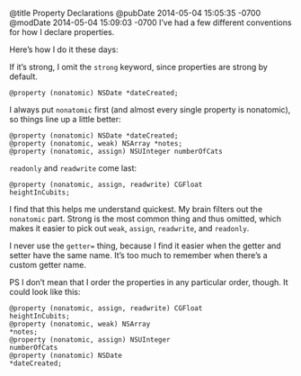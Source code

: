@title Property Declarations
@pubDate 2014-05-04 15:05:35 -0700
@modDate 2014-05-04 15:09:03 -0700
I’ve had a few different conventions for how I declare properties.

Here’s how I do it these days:

If it’s strong, I omit the `strong` keyword, since properties are strong by default.

<code>@property (nonatomic) NSDate \*dateCreated;</code>

I always put `nonatomic` first (and almost every single property is nonatomic), so things line up a little better:

<code>@property (nonatomic) NSDate \*dateCreated;</code><br />
<code>@property (nonatomic, weak) NSArray \*notes;</code><br />
<code>@property (nonatomic, assign) NSUInteger numberOfCats</code>

`readonly` and `readwrite` come last:

<code>@property (nonatomic, assign, readwrite) CGFloat heightInCubits;</code>

I find that this helps me understand quickest. My brain filters out the `nonatomic` part. Strong is the most common thing and thus omitted, which makes it easier to pick out `weak`, `assign`, `readwrite`, and `readonly`.

I never use the `getter=` thing, because I find it easier when the getter and setter have the same name. It’s too much to remember when there’s a custom getter name.

PS I don’t mean that I order the properties in any particular order, though. It could look like this:

<code>@property (nonatomic, assign, readwrite) CGFloat heightInCubits;</code><br />
<code>@property (nonatomic, weak) NSArray \*notes;</code><br />
<code>@property (nonatomic, assign) NSUInteger numberOfCats</code><br />
<code>@property (nonatomic) NSDate \*dateCreated;</code>
